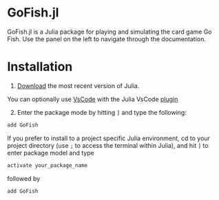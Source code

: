 # GoFish.jl

GoFish.jl is a Julia package for playing and simulating the card game Go Fish. Use the panel on the left to navigate through the documentation.


# Installation 

1. [Download](https://julialang.org/downloads/) the most recent version of Julia. 

You can optionally use [VsCode](https://code.visualstudio.com/) with the Julia VsCode [plugin](https://code.visualstudio.com/docs/languages/julia)

2. Enter the package mode by hitting `]` and type the following:

```julia
add GoFish
```
If you prefer to install to a project specific Julia environment, cd to your project directory (use `;` to access the terminal within Julia), and hit `]` to enter package model and type

```julia
activate your_package_name
```

followed by 

```julia
add GoFish
```